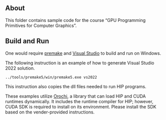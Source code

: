 ## About

This folder contains sample code for the course “GPU Programming Primitives for Computer Graphics”. 


## Build and Run

One would require [premake](https://premake.github.io/) and [Visual Studio](https://visualstudio.microsoft.com/) to build and run on Windows.

The following instruction is an example of how to generate Visual Studio 2022 solution.

`../tools/premake5/win/premake5.exe vs2022`

This instruction also copies the dll files needed to run HIP programs. 

These examples utilize [Orochi](https://github.com/GPUOpen-LibrariesAndSDKs/Orochi), a library that can load HIP and CUDA runtimes dynamically. It includes the runtime compiler for HIP; however, CUDA SDK is required to install on its environment. Please install the SDK based on the vender-provided instructions.

